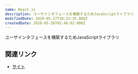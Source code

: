 ```yaml
---
name: React.js
description: ユーザインタフェースを構築するためJavaScriptライブラリ
modifiedDate: 2020-05-27T10:23:35.000Z
createdDate: 2020-05-26T05:48:02.000Z
---
```


ユーザインタフェースを構築するためJavaScriptライブラリ

## 関連リンク

- [サイト](https://ja.reactjs.org/)
